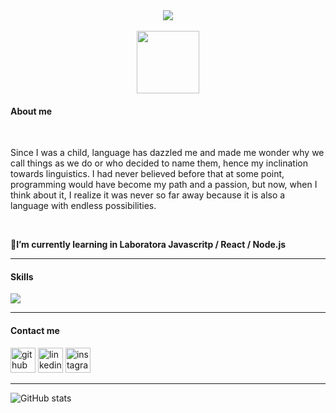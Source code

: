 <div align="center">
<img src="https://user-images.githubusercontent.com/73972584/117386148-fd76e400-aeab-11eb-93f7-cd570b004c07.png">
</div>
<br>
<div align="center">
<img width="100" src="https://user-images.githubusercontent.com/73972584/117393271-631d9d00-aeb9-11eb-8de7-16141e0fbb65.gif">
</div>


<h4>About me</h4>
<br>
<p>Since I was a child, language has dazzled me and made me wonder why we call things as we do or who decided to name them, hence my inclination towards linguistics. 
I had never believed before that at some point, programming would have become my path and a passion, but now, when I think about it, I realize it was never so far away because it is also a language with endless possibilities.</p>
<br>

🌱**I’m currently learning in Laboratora Javascritp / React / Node.js**

---------

<h4>Skills</h4>

<img src="https://user-images.githubusercontent.com/73972584/117390282-7b8ab900-aeb3-11eb-9046-029263201e1d.png">

---------

<h4>Contact me</h4>

[<img src='https://cdn.jsdelivr.net/npm/simple-icons@3.0.1/icons/github.svg' alt='github' height='40'>](https://github.com/luciarojashernandez)  [<img src='https://cdn.jsdelivr.net/npm/simple-icons@3.0.1/icons/linkedin.svg' alt='linkedin' height='40'>](https://www.linkedin.com/in/luc%C3%ADa-rojas-hern%C3%A1ndez-615a16127/)  [<img src='https://cdn.jsdelivr.net/npm/simple-icons@3.0.1/icons/instagram.svg' alt='instagram' height='40'>](https://www.instagram.com/rojaslucia.h/)  


---------


![GitHub stats](https://github-readme-stats.vercel.app/api?username=luciarojashernandez&show_icons=true)  



